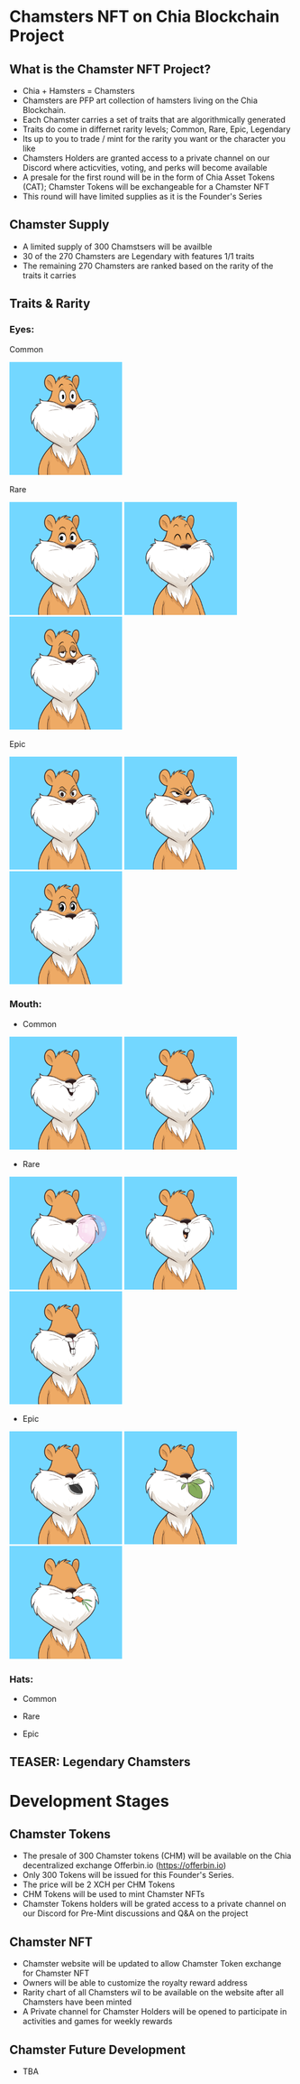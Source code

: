 # **Chamsters NFT on Chia Blockchain Project**
## **What is the Chamster NFT Project?**
- Chia + Hamsters = Chamsters
- Chamsters are PFP art collection of hamsters living on the Chia Blockchain.
- Each Chamster carries a set of traits that are algorithmically generated 
- Traits do come in differnet rarity levels; Common, Rare, Epic, Legendary
- Its up to you to trade / mint for the rarity you want or the character you like
- Chamsters Holders are granted access to a private channel on our Discord where acticvities, voting, and perks will become available    
- A presale for the first round will be in the form of Chia Asset Tokens (CAT); Chamster Tokens will be exchangeable for a Chamster NFT 
- This round will have limited supplies as it is the Founder's Series 

## **Chamster Supply** 
- A limited supply of 300 Chamstsers will be availble 
- 30 of the 270 Chamsters are Legendary with features 1/1 traits
- The remaining 270 Chamsters are ranked based on the rarity of the traits it carries      

## **Traits & Rarity**

### Eyes:
Common

<img src="Assets/eyes_common_standard.png" alt="Base" style="height: 200px; width:200px;"/>

Rare

<img src="Assets/eyes_rare_shut.png" alt="Base" style="height: 200px; width:200px;"/>
<img src="Assets/eyes_rare_happy.png" alt="Base" style="height: 200px; width:200px;"/>
<img src="Assets/eyes_rare_lazy.png" alt="Base" style="height: 200px; width:200px;"/>

Epic

<img src="Assets/eyes_epic_no_fear.png" alt="Base" style="height: 200px; width:200px;"/>
<img src="Assets/eyes_epic_angry.png" alt="Base" style="height: 200px; width:200px;"/>
<img src="Assets/eyes_epic_girl.png" alt="Base" style="height: 200px; width:200px;"/>

### Mouth:
- Common

<img src="Assets/mouth_common_standard.png" alt="Base" style="height: 200px; width:200px;"/>
<img src="Assets/mouth_common_standard_1.png" alt="Base" style="height: 200px; width:200px;"/>

- Rare

<img src="Assets/mouth_rare_bubble_gum.png" alt="Base" style="height: 200px; width:200px;"/>
<img src="Assets/mouth_rare_oh.png" alt="Base" style="height: 200px; width:200px;"/>
<img src="Assets/mouth_rare_cheese.png" alt="Base" style="height: 200px; width:200px;"/>

- Epic

<img src="Assets/mouth_epic_chia.png" alt="Base" style="height: 200px; width:200px;"/>
<img src="Assets/mouth_epic_leaf.png" alt="Base" style="height: 200px; width:200px;"/>
<img src="Assets/mouth_epic_carrot.png" alt="Base" style="height: 200px; width:200px;"/>

### Hats:
- Common

- Rare

- Epic


## **TEASER: Legendary Chamsters**


# **Development Stages**

## **Chamster Tokens**
- The presale of 300 Chamster tokens (CHM) will be available on the Chia decentralized exchange Offerbin.io (https://offerbin.io)
- Only 300 Tokens will be issued for this Founder's Series.
- The price will be 2 XCH per CHM Tokens
- CHM Tokens will be used to mint Chamster NFTs
- Chamster Tokens holders will be grated access to a private channel on our Discord for Pre-Mint discussions and Q&A on the project

## **Chamster NFT**
- Chamster website will be updated to allow Chamster Token exchange for Chamster NFT
- Owners will be able to customize the royalty reward address  
- Rarity chart of all Chamsters wil to be available on the website after all Chamsters have been minted  
- A Private channel for Chamster Holders will be opened to participate in activities and games for weekly rewards 

## **Chamster Future Development**
- TBA
